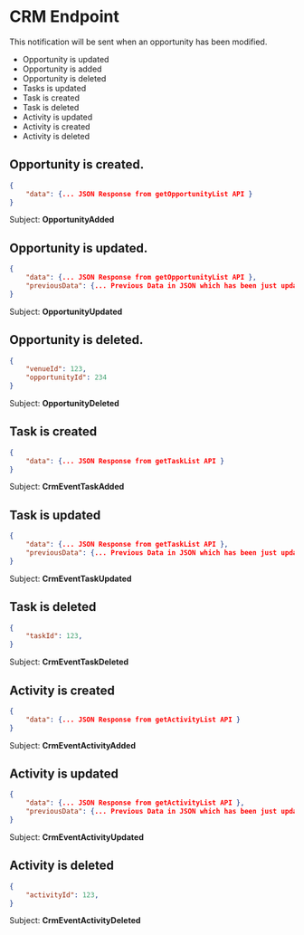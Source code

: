 # CRM Endpoint

This notification will be sent when an opportunity has been modified. <ul><li>Opportunity is updated</li><li>Opportunity is added</li><li>Opportunity is deleted</li><li>Tasks is updated</li><li>Task is created</li><li>Task is deleted</li><li>Activity is updated</li><li>Activity is created</li><li>Activity is deleted</li></ul>

## Opportunity is created.

```json
{
    "data": {... JSON Response from getOpportunityList API }
}
```
Subject: **OpportunityAdded**


## Opportunity is updated.
```json
{
    "data": {... JSON Response from getOpportunityList API },
    "previousData": {... Previous Data in JSON which has been just updated }
}
```
Subject: **OpportunityUpdated**


## Opportunity is deleted.

```json
{
    "venueId": 123,
    "opportunityId": 234
}
```
Subject: **OpportunityDeleted**


## Task is created
```json
{
    "data": {... JSON Response from getTaskList API }
}
```
Subject: **CrmEventTaskAdded**


## Task is updated

```json
{
    "data": {... JSON Response from getTaskList API },
    "previousData": {... Previous Data in JSON which has been just updated }
}
```
Subject: **CrmEventTaskUpdated**

## Task is deleted

```json
{
    "taskId": 123,
}
```
Subject: **CrmEventTaskDeleted**

## Activity is created
```json
{
    "data": {... JSON Response from getActivityList API }
}
```
Subject: **CrmEventActivityAdded**

## Activity is updated

```json
{
    "data": {... JSON Response from getActivityList API },
    "previousData": {... Previous Data in JSON which has been just updated }
}
```
Subject: **CrmEventActivityUpdated**

## Activity is deleted

```json
{
    "activityId": 123,
}
```
Subject: **CrmEventActivityDeleted**
